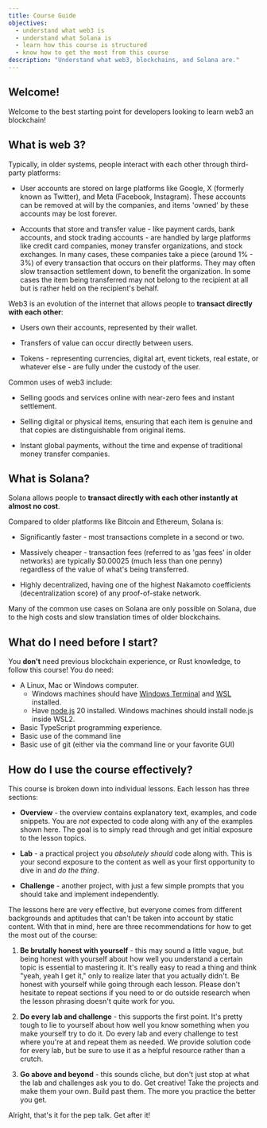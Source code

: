 ```yaml
---
title: Course Guide
objectives:
  - understand what web3 is
  - understand what Solana is
  - learn how this course is structured
  - know how to get the most from this course
description: "Understand what web3, blockchains, and Solana are."
---
```


## Welcome!

Welcome to the best starting point for developers looking to learn web3 an
blockchain!

## What is web 3?

Typically, in older systems, people interact with each other through third-party
platforms:

- User accounts are stored on large platforms like Google, X (formerly known as
  Twitter), and Meta (Facebook, Instagram). These accounts can be removed at
  will by the companies, and items 'owned' by these accounts may be lost
  forever.

- Accounts that store and transfer value - like payment cards, bank accounts,
  and stock trading accounts - are handled by large platforms like credit card
  companies, money transfer organizations, and stock exchanges. In many cases,
  these companies take a piece (around 1% - 3%) of every transaction that occurs
  on their platforms. They may often slow transaction settlement down, to
  benefit the organization. In some cases the item being transferred may not
  belong to the recipient at all but is rather held on the recipient's behalf.

Web3 is an evolution of the internet that allows people to **transact directly
with each other**:

- Users own their accounts, represented by their wallet.

- Transfers of value can occur directly between users.

- Tokens - representing currencies, digital art, event tickets, real estate, or
  whatever else - are fully under the custody of the user.

Common uses of web3 include:

- Selling goods and services online with near-zero fees and instant settlement.

- Selling digital or physical items, ensuring that each item is genuine and that
  copies are distinguishable from original items.

- Instant global payments, without the time and expense of traditional money
  transfer companies.

## What is Solana?

Solana allows people to **transact directly with each other instantly at almost
no cost**.

Compared to older platforms like Bitcoin and Ethereum, Solana is:

- Significantly faster - most transactions complete in a second or two.

- Massively cheaper - transaction fees (referred to as 'gas fees' in older
  networks) are typically $0.00025 (much less than one penny) regardless of the
  value of what's being transferred.

- Highly decentralized, having one of the highest Nakamoto coefficients
  (decentralization score) of any proof-of-stake network.

Many of the common use cases on Solana are only possible on Solana, due to the
high costs and slow translation times of older blockchains.

## What do I need before I start?

You **don't** need previous blockchain experience, or Rust knowledge, to follow
this course! You do need:

- A Linux, Mac or Windows computer.
  - Windows machines should have [Windows Terminal](https://aka.ms/terminal) and
    [WSL](https://learn.microsoft.com/en-us/windows/wsl/) installed.
  - Have [node.js](https://nodejs.org/en/download) 20 installed. Windows
    machines should install node.js inside WSL2.
- Basic TypeScript programming experience.
- Basic use of the command line
- Basic use of git (either via the command line or your favorite GUI)

## How do I use the course effectively?

This course is broken down into individual lessons. Each lesson has three
sections:

- **Overview** - the overview contains explanatory text, examples, and code
  snippets. You are _not_ expected to code along with any of the examples shown
  here. The goal is to simply read through and get initial exposure to the
  lesson topics.

- **Lab** - a practical project you _absolutely should_ code along with. This is
  your second exposure to the content as well as your first opportunity to dive
  in and _do the thing_.

- **Challenge** - another project, with just a few simple prompts that you
  should take and implement independently.

The lessons here are very effective, but everyone comes from different
backgrounds and aptitudes that can't be taken into account by static content.
With that in mind, here are three recommendations for how to get the most out of
the course:

1. **Be brutally honest with yourself** - this may sound a little vague, but
   being honest with yourself about how well you understand a certain topic is
   essential to mastering it. It's really easy to read a thing and think "yeah,
   yeah I get it," only to realize later that you actually didn't. Be honest
   with yourself while going through each lesson. Please don't hesitate to
   repeat sections if you need to or do outside research when the lesson
   phrasing doesn't quite work for you.

2. **Do every lab and challenge** - this supports the first point. It's pretty
   tough to lie to yourself about how well you know something when you make
   yourself try to do it. Do every lab and every challenge to test where you're
   at and repeat them as needed. We provide solution code for every lab, but be
   sure to use it as a helpful resource rather than a crutch.

3. **Go above and beyond** - this sounds cliche, but don't just stop at what the
   lab and challenges ask you to do. Get creative! Take the projects and make
   them your own. Build past them. The more you practice the better you get.

Alright, that's it for the pep talk. Get after it!
